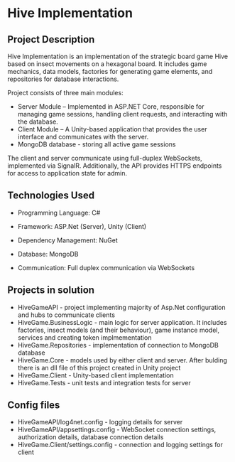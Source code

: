 # Hive Implementation

## Project Description

Hive Implementation is an implementation of the strategic board game Hive based on insect movements on a hexagonal board. It includes game mechanics, data models, factories for generating game elements, and repositories for database interactions.

Project consists of three main modules:

- Server Module – Implemented in ASP.NET Core, responsible for managing game sessions, handling client requests, and interacting with the database.
- Client Module – A Unity-based application that provides the user interface and communicates with the server.
- MongoDB database - storing all active game sessions

The client and server communicate using full-duplex WebSockets, implemented via SignalR. Additionally, the API provides HTTPS endpoints for access to application state for admin.

## Technologies Used

- Programming Language: C#

- Framework: ASP.Net (Server), Unity (Client)

- Dependency Management: NuGet

- Database: MongoDB

- Communication: Full duplex communication via WebSockets

## Projects in solution

- HiveGameAPI - project implementing majority of Asp.Net configuration and hubs to communicate clients
- HiveGame.BusinessLogic - main logic for server application. It includes factories, insect models (and their behaviour), game instance model, services and creating token implmementation
- HiveGame.Repositories - implementation of connection to MongoDB database
- HiveGame.Core - models used by either client and server. After bulding there is an dll file of this project created in Unity project
- HiveGame.Client - Unity-based client implementation
- HiveGame.Tests - unit tests and integration tests for server

## Config files

- HiveGameAPI/log4net.config - logging details for server
- HiveGameAPI/appsettings.config - WebSocket connection settings, authorization details, database connection details
- HiveGame.Client/settings.config - connection and logging settings for client